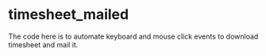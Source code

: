 # timesheet_mailed
The code here is to automate keyboard and mouse click events to download timesheet and mail it.
